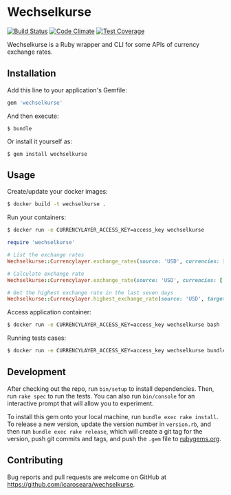 # Wechselkurse
[![Build Status](https://travis-ci.org/icaroseara/wechselkurse.svg?branch=master)](https://travis-ci.org/icaroseara/wechselkurse)
[![Code Climate](https://codeclimate.com/github/icaroseara/wechselkurse/badges/gpa.svg)](https://codeclimate.com/github/icaroseara/wechselkurse)
[![Test Coverage](https://codeclimate.com/github/icaroseara/wechselkurse/badges/coverage.svg)](https://codeclimate.com/github/icaroseara/wechselkurse/coverage)

Wechselkurse is a Ruby wrapper and CLI for some APIs of currency exchange rates.


## Installation

Add this line to your application's Gemfile:

```ruby
gem 'wechselkurse'
```

And then execute:

    $ bundle

Or install it yourself as:

    $ gem install wechselkurse

## Usage

Create/update your docker images:

```sh
$ docker build -t wechselkurse .
```

Run your containers:

```sh
$ docker run -e CURRENCYLAYER_ACCESS_KEY=access_key wechselkurse
```

```ruby
require 'wechselkurse'

# List the exchange rates
Wechselkurse::Currencylayer.exchange_rates(source: 'USD', currencies: ['EUR', 'BRL'], date: Date.today)

# Calculate exchange rate
Wechselkurse::Currencylayer.exchange_rate(source: 'USD', currencies: ['EUR', 'BRL'], value: 100, date: Date.today)

# Get the highest exchange rate in the last seven days
Wechselkurse::Currencylayer.highest_exchange_rate(source: 'USD', target: 'EUR')
```

Access application container:
```sh
$ docker run -e CURRENCYLAYER_ACCESS_KEY=access_key wechselkurse bash
```

Running tests cases:
```sh
$ docker run -e CURRENCYLAYER_ACCESS_KEY=access_key wechselkurse bundle exec rspec
```

## Development

After checking out the repo, run `bin/setup` to install dependencies. Then, run `rake spec` to run the tests. You can also run `bin/console` for an interactive prompt that will allow you to experiment.

To install this gem onto your local machine, run `bundle exec rake install`. To release a new version, update the version number in `version.rb`, and then run `bundle exec rake release`, which will create a git tag for the version, push git commits and tags, and push the `.gem` file to [rubygems.org](https://rubygems.org).

## Contributing

Bug reports and pull requests are welcome on GitHub at https://github.com/icaroseara/wechselkurse.
